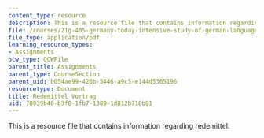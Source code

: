 ```yaml
---
content_type: resource
description: This is a resource file that contains information regarding redemittel.
file: /courses/21g-405-germany-today-intensive-study-of-german-language-and-culture-january-iap-2011/78839b40b3f81fb713891d812b718b81_MIT21G_405IAP11_redemittel.pdf
file_type: application/pdf
learning_resource_types:
- Assignments
ocw_type: OCWFile
parent_title: Assignments
parent_type: CourseSection
parent_uid: b054ae99-426b-5446-a9c5-e144d5365196
resourcetype: Document
title: Redemittel Vortrag
uid: 78839b40-b3f8-1fb7-1389-1d812b718b81
---
```

This is a resource file that contains information regarding redemittel.

